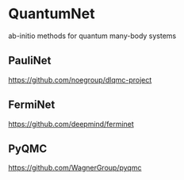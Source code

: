 # QuantumNet
ab-initio methods for quantum many-body systems

## PauliNet
https://github.com/noegroup/dlqmc-project

## FermiNet
https://github.com/deepmind/ferminet

## PyQMC
https://github.com/WagnerGroup/pyqmc
